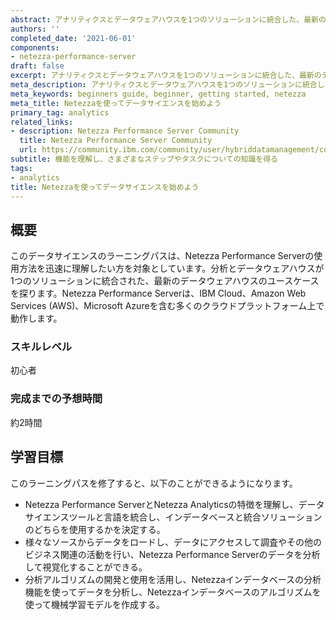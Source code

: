 ```yaml
---
abstract: アナリティクスとデータウェアハウスを1つのソリューションに統合した、最新のデータウェアハウスのユースケースをご紹介します。
authors: ''
completed_date: '2021-06-01'
components:
- netezza-performance-server
draft: false
excerpt: アナリティクスとデータウェアハウスを1つのソリューションに統合した、最新のデータウェアハウスのユースケースをご紹介します。
meta_description: アナリティクスとデータウェアハウスを1つのソリューションに統合した、最新のデータウェアハウスのユースケースをご紹介します。
meta_keywords: beginners guide, beginner, getting started, netezza
meta_title: Netezzaを使ってデータサイエンスを始めよう
primary_tag: analytics
related_links:
- description: Netezza Performance Server Community
  title: Netezza Performance Server Community
  url: https://community.ibm.com/community/user/hybriddatamanagement/communities/community-home?CommunityKey=d9f9d5de-e89f-4a6a-84a0-31df8b81f182
subtitle: 機能を理解し、さまざまなステップやタスクについての知識を得る
tags:
- analytics
title: Netezzaを使ってデータサイエンスを始めよう
---
```


## 概要

このデータサイエンスのラーニングパスは、Netezza Performance Serverの使用方法を迅速に理解したい方を対象としています。分析とデータウェアハウスが1つのソリューションに統合された、最新のデータウェアハウスのユースケースを探ります。Netezza Performance Serverは、IBM Cloud、Amazon Web Services (AWS)、Microsoft Azureを含む多くのクラウドプラットフォーム上で動作します。

### スキルレベル

初心者

### 完成までの予想時間

約2時間

## 学習目標

このラーニングパスを修了すると、以下のことができるようになります。

* Netezza Performance ServerとNetezza Analyticsの特徴を理解し、データサイエンスツールと言語を統合し、インデータベースと統合ソリューションのどちらを使用するかを決定する。
* 様々なソースからデータをロードし、データにアクセスして調査やその他のビジネス関連の活動を行い、Netezza Performance Serverのデータを分析して視覚化することができる。
* 分析アルゴリズムの開発と使用を活用し、Netezzaインデータベースの分析機能を使ってデータを分析し、Netezzaインデータベースのアルゴリズムを使って機械学習モデルを作成する。